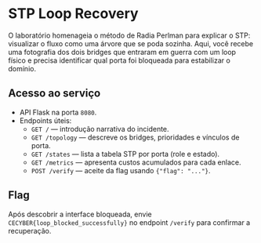 # STP Loop Recovery

O laboratório homenageia o método de Radia Perlman para explicar o STP: visualizar o
fluxo como uma árvore que se poda sozinha. Aqui, você recebe uma fotografia dos dois
bridges que entraram em guerra com um loop físico e precisa identificar qual porta foi
bloqueada para estabilizar o domínio.

## Acesso ao serviço

- API Flask na porta `8080`.
- Endpoints úteis:
  - `GET /` — introdução narrativa do incidente.
  - `GET /topology` — descreve os bridges, prioridades e vínculos de porta.
  - `GET /states` — lista a tabela STP por porta (role e estado).
  - `GET /metrics` — apresenta custos acumulados para cada enlace.
  - `POST /verify` — aceite da flag usando `{"flag": "..."}`.

## Flag

Após descobrir a interface bloqueada, envie `CECYBER{loop_blocked_successfully}` no
endpoint `/verify` para confirmar a recuperação.
